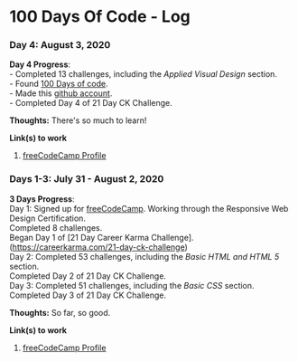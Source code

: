 # 100 Days Of Code - Log<br>
<!--
### Day 5: August 4, 2020 <br>

**Day 5 Progress**: <br>

    - Discovered CodePen, thanks to this challenge.<br>
    - Watched a few videos about code related things (which I am counting because sitting through a video is harder for me than working through code challenges).<br>

**Thoughts:** There's so much to learn!<br>

**Link(s) to work**<br>
1. [freeCodeCamp Profile](https://www.freecodecamp.org/grttyjwnchzstk)<br>

-->

### Day 4: August 3, 2020 <br>

**Day 4 Progress**: <br>
    - Completed 13 challenges, including the *Applied Visual Design* section.<br>
    - Found [100 Days of code](https://www.100daysofcode.com/).<br>
    - Made this [github account](https://github.com/Grttyjwnchzstk/100-days-of-code).<br>
    - Completed Day 4 of 21 Day CK Challenge.<br>

**Thoughts:** There's so much to learn!<br>

**Link(s) to work**<br>
1. [freeCodeCamp Profile](https://www.freecodecamp.org/grttyjwnchzstk)<br>



### Days 1-3: July 31 - August 2, 2020 

**3 Days Progress**: <br>
    Day 1: Signed up for [freeCodeCamp](https://freecodecamp.org/). Working through the Responsive Web Design Certification. <br>
           Completed 8 challenges. <br>
           Began Day 1 of [21 Day Career Karma Challenge].(https://careerkarma.com/21-day-ck-challenge)<br>
    Day 2: Completed 53 challenges, including the *Basic HTML and HTML 5* section.<br>
	   Completed Day 2 of 21 Day CK Challenge.<br>
    Day 3: Completed 51 challenges, including the *Basic CSS* section.<br>
	   Completed Day 3 of 21 Day CK Challenge.<br>

**Thoughts:** So far, so good. <br>

**Link(s) to work**<br>
1. [freeCodeCamp Profile](https://www.freecodecamp.org/grttyjwnchzstk)<br>
